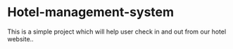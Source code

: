 # Hotel-management-system
This is a simple project which will help user check in and out from our hotel website..
